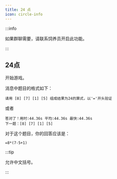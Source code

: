 ```yaml
---
title: 24 点
icon: circle-info
--- 
```


:::info

如果群聊需要，请联系饲养员开启此功能。

:::

## 24点

开始游戏。

消息中题目的格式如下：

```消息:no-line-numbers
请用 [8] [7] [1] [5] 组成结果为24的算式，以'='开头验证
```

或者

```消息:no-line-numbers
答对了！用时:44.36s 平均:44.36s 最快:44.36s
下一题：[8] [7] [1] [5]
```

对于这个题目，你的回答应该是：

```消息:no-line-numbers
=8*(7-5+1)
```

:::tip

允许中文括号。

:::

